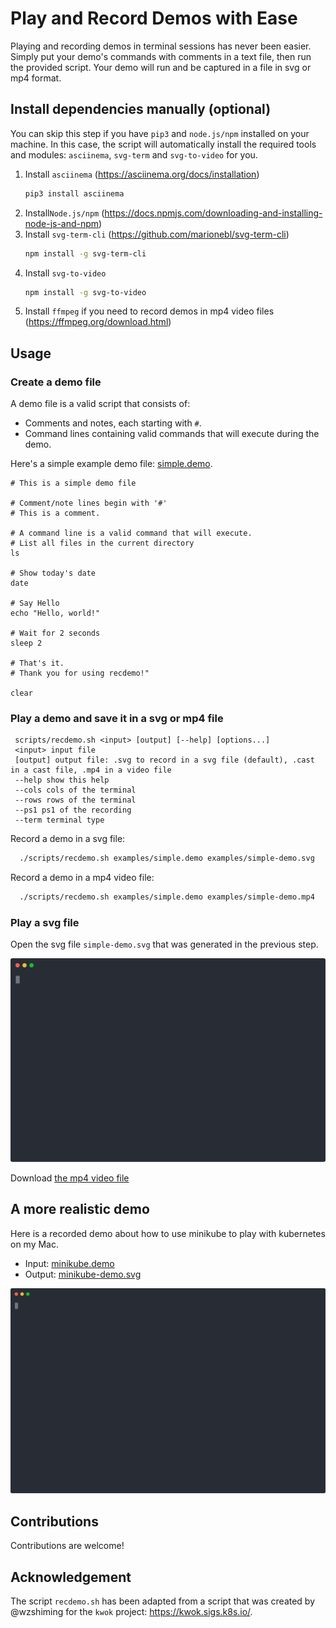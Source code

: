 # Play and Record Demos with Ease

Playing and recording demos in terminal sessions has never been easier. Simply put your demo's commands with comments in a text file, then run the provided script. Your demo will run and be captured in a file in svg or mp4 format.

## Install dependencies manually (optional)
You can skip this step if you have `pip3` and `node.js/npm` installed on your machine. In this case, the script will automatically install the required tools and modules: `asciinema`, `svg-term` and `svg-to-video` for you.

1. Install `asciinema` (https://asciinema.org/docs/installation)
      ```sh
      pip3 install asciinema
      ```
2. Install`Node.js/npm` (https://docs.npmjs.com/downloading-and-installing-node-js-and-npm)
3. Install `svg-term-cli` (https://github.com/marionebl/svg-term-cli)
      ```sh
      npm install -g svg-term-cli
      ```
4. Install `svg-to-video` 
      ```sh
      npm install -g svg-to-video
     ``` 
5. Install `ffmpeg` if you need to record demos in mp4 video files (https://ffmpeg.org/download.html) 

## Usage
### Create a demo file
A demo file is a valid script that consists of:
- Comments and notes, each starting with `#`.
- Command lines containing valid commands that will execute during the demo.

Here's a simple example demo file: [simple.demo](examples/simple.demo). 

```
# This is a simple demo file

# Comment/note lines begin with '#'
# This is a comment.

# A command line is a valid command that will execute.
# List all files in the current directory
ls

# Show today's date
date

# Say Hello
echo "Hello, world!"

# Wait for 2 seconds
sleep 2

# That's it.
# Thank you for using recdemo!"

clear
```
### Play a demo and save it in a svg or mp4 file
 ```
  scripts/recdemo.sh <input> [output] [--help] [options...]
  <input> input file
  [output] output file: .svg to record in a svg file (default), .cast in a cast file, .mp4 in a video file
  --help show this help
  --cols cols of the terminal
  --rows rows of the terminal
  --ps1 ps1 of the recording
  --term terminal type
```

Record a demo in a svg file:
 ```sh
   ./scripts/recdemo.sh examples/simple.demo examples/simple-demo.svg
```

Record a demo in a mp4 video file:
 ```sh
   ./scripts/recdemo.sh examples/simple.demo examples/simple-demo.mp4
```

### Play a svg file
Open the svg file `simple-demo.svg` that was generated in the previous step.

<p align="center">
  <img width="800" src="examples/simple-demo.svg">
</p>

Download [the mp4 video file](https://github.com/yuanchen8911/recdemo/blob/main/examples/simple-demo.mp4)

## A more realistic demo 
Here is a recorded demo about how to use minikube to play with kubernetes on my Mac.
- Input: [minikube.demo](examples/minikube.demo)
- Output: [minikube-demo.svg](examples/minikube-demo.svg)

<p align="center">
  <img width="800" src="examples/minikube-demo.svg">
</p>

## Contributions

Contributions are welcome!

## Acknowledgement

The script `recdemo.sh` has been adapted from a script that was created by @wzshiming for the `kwok` project: https://kwok.sigs.k8s.io/.
